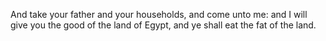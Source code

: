 And take your father and your households, and come unto me: and I will give you the good of the land of Egypt, and ye shall eat the fat of the land.
